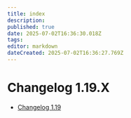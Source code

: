 ```yaml
---
title: index
description: 
published: true
date: 2025-07-02T16:36:30.018Z
tags: 
editor: markdown
dateCreated: 2025-07-02T16:36:27.769Z
---
```


# Changelog 1.19.X

*   [Changelog 1.19](changelog-1.19.md)
